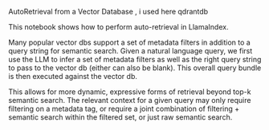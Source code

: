 AutoRetrieval from a Vector Database , i used here qdrantdb

This notebook shows how to perform auto-retrieval in LlamaIndex.

Many popular vector dbs support a set of metadata filters in addition to a query string for semantic search. 
Given a natural language query, we first use the LLM to infer a set of metadata filters as well as the right query string to pass 
to the vector db (either can also be blank). This overall query bundle is then executed against the vector db.


This allows for more dynamic, expressive forms of retrieval beyond top-k semantic search. The relevant context for a given query 
may only require filtering on a metadata tag, or require a joint combination of filtering + semantic search within the filtered set, or just raw semantic search.
